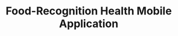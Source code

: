 ---
title: "Food-Recognition Health Mobile Application"
excerpt: ""
collection: projects
codeurl: "https://github.com/itsuncheng/SnapFood"
description: "A food-recognition Android app that tracks the calories the users consume and gives intelligent food suggestions based on their current diet and goal. The app performs automatic food-recognition through the smartphone camera, which is implemented using Tensorflow Lite and the Food 101 dataset of food images. This project is submitted as part of my high school coursework for IB Computer Science."
---